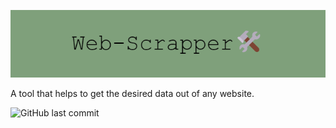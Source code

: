 ![](https://github.com/gitikaajain/JS-web_scrapper/blob/main/source/Web-Scrapper%F0%9F%9B%A0%EF%B8%8F.png)


A tool that helps to get the desired data out of any website.

![GitHub last commit](https://img.shields.io/github/last-commit/gitikaajain/JS-web_scrapper?style=social)
